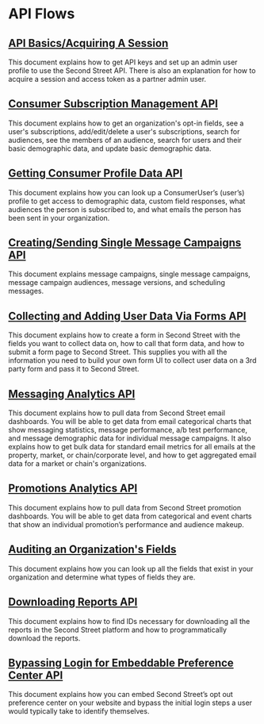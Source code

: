 # API Flows

## [API Basics/Acquiring A Session](https://psteering-my.sharepoint.com/:w:/g/personal/dbrown_uplandsoftware_com/EVYhleRw7qlUX7iNuFIbAKMB4kPmlzNJKP_Ohq3utwn_gg)

This document explains how to get API keys and set up an admin user profile to use the Second Street API. There is also an explanation for how to acquire a session and access token as a partner admin user.

## [Consumer Subscription Management API](https://psteering-my.sharepoint.com/:w:/g/personal/dbrown_uplandsoftware_com/EXLU8Kat2bxc9SHgeSsmRBwBlwq_DVxHqhCNHVXGyX4V0A)

This document explains how to get an organization's opt-in fields, see a user's subscriptions, add/edit/delete a user's subscriptions, search for audiences, see the members of an audience, search for users and their basic demographic data, and update basic demographic data.

## [Getting Consumer Profile Data API](https://psteering-my.sharepoint.com/:w:/g/personal/dbrown_uplandsoftware_com/EamzjM1Yzb9YeQzjFYKDBKoBvFBqbtLRFNFFmI1WR9okBg)

This document explains how you can look up a ConsumerUser’s (user’s) profile to get access to demographic data, custom field responses, what audiences the person is subscribed to, and what emails the person has been sent in your organization. 

## [Creating/Sending Single Message Campaigns API](http://secondstreet.github.io/api-docs/flows/sending_an_email.html)

This document explains message campaigns, single message campaigns, message campaign audiences, message versions, and scheduling messages.

## [Collecting and Adding User Data Via Forms API](https://psteering-my.sharepoint.com/:w:/g/personal/dbrown_uplandsoftware_com/EUgkqHkByOhd52uTEH9dwP0BlA-nj8DBi56X-c0viQ7WNg)

This document explains how to create a form in Second Street with the fields you want to collect data on, how to call that form data, and how to submit a form page to Second Street. This supplies you with all the information you need to build your own form UI to collect user data on a 3rd party form and pass it to Second Street.

## [Messaging Analytics API](https://psteering-my.sharepoint.com/:w:/g/personal/dbrown_uplandsoftware_com/EXoduGtSAbFQCsE23W1OBZ4Bdk14tP675aMtcfit1q9PGQ)

This document explains how to pull data from Second Street email dashboards. You will be able to get data from email categorical charts that show messaging statistics, message performance, a/b test performance, and message demographic data for individual message campaigns. It also explains how to get bulk data for standard email metrics for all emails at the property, market, or chain/corporate level, and how to get aggregated email data for a market or chain's organizations.

## [Promotions Analytics API](https://psteering-my.sharepoint.com/:w:/g/personal/dbrown_uplandsoftware_com/EeUhv8cqQYVWN3LPct2Zc4gBautsZI5CH-tZtCe7YCgpgA)

This document explains how to pull data from Second Street promotion dashboards. You will be able to get data from categorical and event charts that show an individual promotion’s performance and audience makeup.

## [Auditing an Organization's Fields](https://psteering-my.sharepoint.com/:w:/g/personal/dbrown_uplandsoftware_com/Ef0-pIaQ7OJQ1Wdlr0O6gvQBRPY_Pw7KrQRGRNOIPF0Uig)

This document explains how you can look up all the fields that exist in your organization and determine what types of fields they are.

## [Downloading Reports API](https://psteering-my.sharepoint.com/:w:/g/personal/dbrown_uplandsoftware_com/EYvMUA6mgdRU3EidugxYJCsBBZiFw6nxeJg2j3IRxfUyJA)

This document explains how to find IDs necessary for downloading all the reports in the Second Street platform and how to programmatically download the reports. 

## [Bypassing Login for Embeddable Preference Center API](https://psteering-my.sharepoint.com/:w:/g/personal/dbrown_uplandsoftware_com/EfLl9kaka7xVwjHEll3gDQgB1dwka57WSj1hvQj5TpKzSg)

This document explains how you can embed Second Street’s opt out preference center on your website and bypass the initial login steps a user would typically take to identify themselves. 
